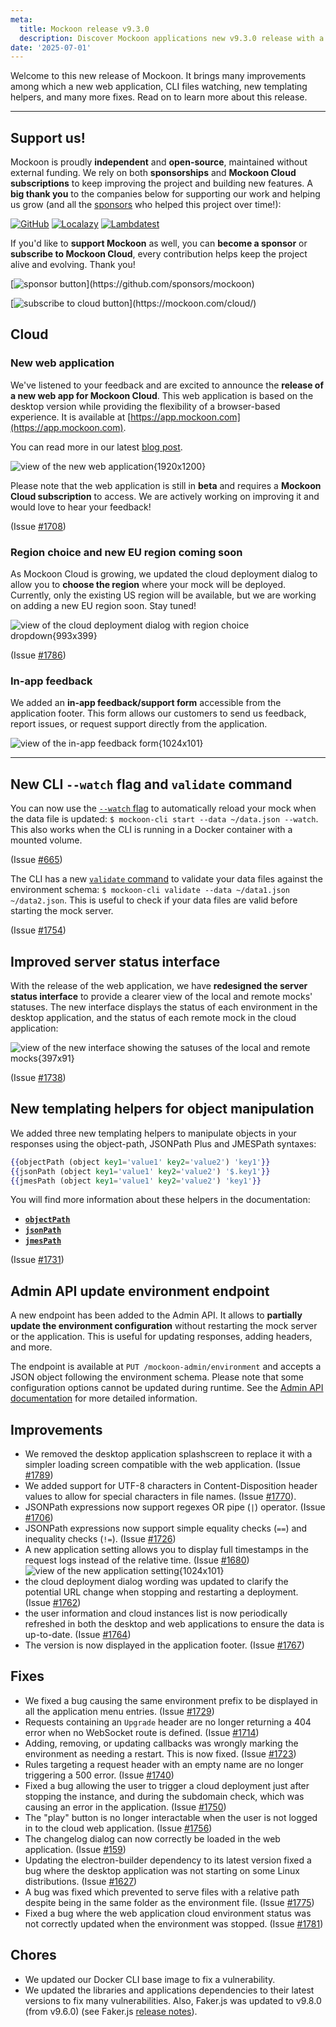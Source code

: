 ```yaml
---
meta:
  title: Mockoon release v9.3.0
  description: Discover Mockoon applications new v9.3.0 release with a new web application, CLI files watching, new templating helpers, and more.
date: '2025-07-01'
---
```


Welcome to this new release of Mockoon. It brings many improvements among which a new web application, CLI files watching, new templating helpers, and many more fixes.
Read on to learn more about this release.

---

## Support us!

Mockoon is proudly **independent** and **open-source**, maintained without external funding. We rely on both **sponsorships** and **Mockoon Cloud subscriptions** to keep improving the project and building new features. A **big thank you** to the companies below for supporting our work and helping us grow (and all the [sponsors](https://github.com/mockoon/mockoon/blob/main/backers.md) who helped this project over time!):

[![GitHub](https://mockoon.com/images/sponsors/github.png)](https://github.blog/2023-04-12-github-accelerator-our-first-cohort-and-whats-next/)
[![Localazy](https://mockoon.com/images/sponsors/localazy.png)](https://localazy.com/register?ref=a9CiDC61gOac-azO)
[![Lambdatest](https://mockoon.com/images/sponsors/lambdatest.png)](https://www.lambdatest.com/)

If you'd like to **support Mockoon** as well, you can **become a sponsor** or **subscribe to Mockoon Cloud**, every contribution helps keep the project alive and evolving. Thank you!

[![sponsor button](https://mockoon.com/images/sponsor-btn-250.png?)](https://github.com/sponsors/mockoon)

[![subscribe to cloud button](https://mockoon.com/images/cloud-btn-250.png?)](https://mockoon.com/cloud/)

## Cloud

### New web application

We've listened to your feedback and are excited to announce the **release of a new web app for Mockoon Cloud**. This web application is based on the desktop version while providing the flexibility of a browser-based experience. It is available at [https://app.mockoon.com](https://app.mockoon.com).

You can read more in our latest [blog post](https://mockoon.com/blog/introducing-mockoon-cloud-web-app/).

![view of the new web application{1920x1200}](/images/releases/9.3.0/mockoon-cloud-web-application.png)

Please note that the web application is still in **beta** and requires a **Mockoon Cloud subscription** to access. We are actively working on improving it and would love to hear your feedback!

(Issue [#1708](https://github.com/mockoon/mockoon/issues/1708))

### Region choice and new EU region coming soon

As Mockoon Cloud is growing, we updated the cloud deployment dialog to allow you to **choose the region** where your mock will be deployed. Currently, only the existing US region will be available, but we are working on adding a new EU region soon. Stay tuned!

![view of the cloud deployment dialog with region choice dropdown{993x399}](/images/releases/9.3.0/deploy-environment-dialog-region-choice.png)

(Issue [#1786](https://github.com/mockoon/mockoon/issues/1786))

### In-app feedback

We added an **in-app feedback/support form** accessible from the application footer. This form allows our customers to send us feedback, report issues, or request support directly from the application.

![view of the in-app feedback form{1024x101}](/images/releases/9.3.0/in-app-feedback-form.png)

---

## New CLI `--watch` flag and `validate` command

You can now use the [`--watch` flag](https://github.com/mockoon/mockoon/blob/main/packages/cli/README.md#start-command) to automatically reload your mock when the data file is updated: `$ mockoon-cli start --data ~/data.json --watch`. This also works when the CLI is running in a Docker container with a mounted volume.

(Issue [#665](https://github.com/mockoon/mockoon/issues/665))

The CLI has a new [`validate` command](https://github.com/mockoon/mockoon/blob/main/packages/cli/README.md#validate-command) to validate your data files against the environment schema: `$ mockoon-cli validate --data ~/data1.json ~/data2.json`. This is useful to check if your data files are valid before starting the mock server.

(Issue [#1754](https://github.com/mockoon/mockoon/issues/1754))

## Improved server status interface

With the release of the web application, we have **redesigned the server status interface** to provide a clearer view of the local and remote mocks' statuses. The new interface displays the status of each environment in the desktop application, and the status of each remote mock in the cloud application:

![view of the new interface showing the satuses of the local and remote mocks{397x91}](/images/releases/9.3.0/new-environment-status-ui.png)

(Issue [#1738](https://github.com/mockoon/mockoon/issues/1738))

## New templating helpers for object manipulation

We added three new templating helpers to manipulate objects in your responses using the object-path, JSONPath Plus and JMESPath syntaxes:

```handlebars
{{objectPath (object key1='value1' key2='value2') 'key1'}}
{{jsonPath (object key1='value1' key2='value2') '$.key1'}}
{{jmesPath (object key1='value1' key2='value2') 'key1'}}
```

You will find more information about these helpers in the documentation:

- **[`objectPath`](https://mockoon.com/docs/latest/templating/mockoon-helpers/#objectpath)**
- **[`jsonPath`](https://mockoon.com/docs/latest/templating/mockoon-helpers/#jsonpath)**
- **[`jmesPath`](https://mockoon.com/docs/latest/templating/mockoon-helpers/#jmespath)**

(Issue [#1731](https://github.com/mockoon/mockoon/issues/1731))

## Admin API update environment endpoint

A new endpoint has been added to the Admin API. It allows to **partially update the environment configuration** without restarting the mock server or the application. This is useful for updating responses, adding headers, and more.

The endpoint is available at `PUT /mockoon-admin/environment` and accepts a JSON object following the environment schema. Please note that some configuration options cannot be updated during runtime. See the [Admin API documentation](https://mockoon.com/docs/latest/admin-api/environment-configuration-update/) for more detailed information.

## Improvements

- We removed the desktop application splashscreen to replace it with a simpler loading screen compatible with the web application. (Issue [#1789](https://github.com/mockoon/mockoon/issues/1789))
- We added support for UTF-8 characters in Content-Disposition header values to allow for special characters in file names. (Issue [#1770](https://github.com/mockoon/mockoon/issues/1770)).
- JSONPath expressions now support regexes OR pipe (`|`) operator. (Issue [#1706](https://github.com/mockoon/mockoon/issues/1706))
- JSONPath expressions now support simple equality checks (`==`) and inequality checks (`!=`). (Issue [#1726](https://github.com/mockoon/mockoon/issues/1726))
- A new application setting allows you to display full timestamps in the request logs instead of the relative time. (Issue [#1680](https://github.com/mockoon/mockoon/issues/1680))
  ![view of the new application setting{1024x101}](/images/releases/9.3.0/logs-timestamps-application-setting.png)
- the cloud deployment dialog wording was updated to clarify the potential URL change when stopping and restarting a deployment. (Issue [#1762](https://github.com/mockoon/mockoon/issues/1762))
- the user information and cloud instances list is now periodically refreshed in both the desktop and web applications to ensure the data is up-to-date. (Issue [#1764](https://github.com/mockoon/mockoon/issues/1764))
- The version is now displayed in the application footer. (Issue [#1767](https://github.com/mockoon/mockoon/issues/1767))

## Fixes

- We fixed a bug causing the same environment prefix to be displayed in all the application menu entries. (Issue [#1729](https://github.com/mockoon/mockoon/issues/1729))
- Requests containing an `Upgrade` header are no longer returning a 404 error when no WebSocket route is defined. (Issue [#1714](https://github.com/mockoon/mockoon/issues/1714))
- Adding, removing, or updating callbacks was wrongly marking the environment as needing a restart. This is now fixed. (Issue [#1723](https://github.com/mockoon/mockoon/issues/1723))
- Rules targeting a request header with an empty name are no longer triggering a 500 error. (Issue [#1740](https://github.com/mockoon/mockoon/issues/1740))
- Fixed a bug allowing the user to trigger a cloud deployment just after stopping the instance, and during the subdomain check, which was causing an error in the application. (Issue [#1750](https://github.com/mockoon/mockoon/issues/1750))
- The "play" button is no longer interactable when the user is not logged in to the cloud web application. (Issue [#1756](https://github.com/mockoon/mockoon/issues/1756))
- The changelog dialog can now correctly be loaded in the web application. (Issue [#159](https://github.com/mockoon/mockoon.com/issues/159))
- Updating the electron-builder dependency to its latest version fixed a bug where the desktop application was not starting on some Linux distributions. (Issue [#1627](https://github.com/mockoon/mockoon/issues/1627))
- A bug was fixed which prevented to serve files with a relative path despite being in the same folder as the environment file. (Issue [#1775](https://github.com/mockoon/mockoon/issues/1775))
- Fixed a bug where the web application cloud environment status was not correctly updated when the environment was stopped. (Issue [#1781](https://github.com/mockoon/mockoon/issues/1781))

## Chores

- We updated our Docker CLI base image to fix a vulnerability.
- We updated the libraries and applications dependencies to their latest versions to fix many vulnerabilities. Also, Faker.js was updated to v9.8.0 (from v9.6.0) (see Faker.js [release notes](https://github.com/faker-js/faker/releases)).
